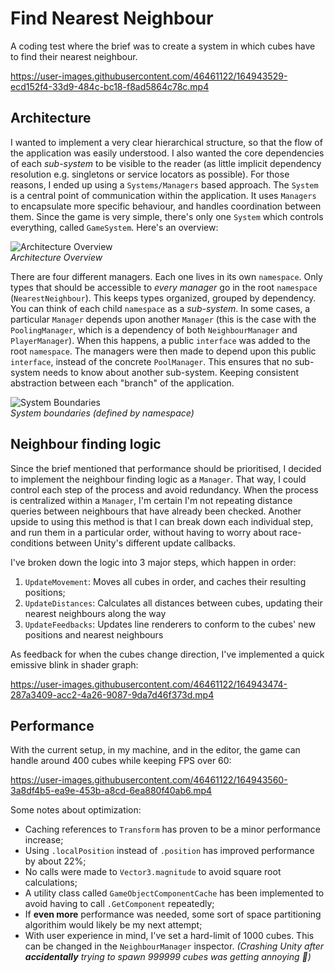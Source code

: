 # Find Nearest Neighbour

A coding test where the brief was to create a system in which cubes have to find their nearest neighbour.

https://user-images.githubusercontent.com/46461122/164943529-ecd152f4-33d9-484c-bc18-f8ad5864c78c.mp4

## Architecture
I wanted to implement a very clear hierarchical structure, so that the flow of the application was easily 
understood. I also wanted the core dependencies of each *sub-system* to be visible to the reader
(as little implicit dependency resolution e.g. singletons or service locators as possible). For those 
reasons, I ended up using a ``Systems/Managers`` based approach. The `System` is a central point of 
communication within the application. It uses ``Managers`` to encapsulate more specific behaviour,
and handles coordination between them. Since the game is very simple, there's only one `System` which controls everything,
called `GameSystem`. Here's an overview:

![Architecture Overview](https://user-images.githubusercontent.com/46461122/164943352-fd12a4fd-7a1b-4ae2-8dd6-ea16260884f8.png)  
*Architecture Overview*

There are four different managers. Each one lives in its own ``namespace``. Only types that should
be accessible to *every manager* go in the root ``namespace`` (``NearestNeighbour``). This keeps types organized,
grouped by dependency. You can think of each child ``namespace`` as a *sub-system*. In some cases, a particular 
``Manager`` depends upon another `Manager` (this is the case with the ``PoolingManager``, which is a dependency 
of both `NeighbourManager` and `PlayerManager`). When this happens, a public ``interface`` was added to the root 
`namespace`. The managers were then made to depend upon this public ``interface``, instead of the concrete `PoolManager`.
This ensures that no sub-system needs to know about another sub-system. Keeping consistent abstraction between
each "branch" of the application.

![System Boundaries](https://user-images.githubusercontent.com/46461122/164944166-58768285-5bb6-4328-8ee5-adefe6be64e2.png)  
*System boundaries (defined by namespace)*

## Neighbour finding logic
Since the brief mentioned that performance should be prioritised, I decided to implement the 
neighbour finding logic as a ``Manager``. That way, I could control each step of the process
and avoid redundancy. When the process is centralized within a `Manager`, I'm certain I'm not repeating
distance queries between neighbours that have already been checked. Another upside to using this 
method is that I can break down each individual step, and run them in a particular order, without
having to worry about race-conditions between Unity's different update callbacks.

I've broken down the logic into 3 major steps, which happen in order:
1. ``UpdateMovement``: Moves all cubes in order, and caches their resulting positions;
2. ``UpdateDistances``: Calculates all distances between cubes, updating their nearest neighbours along
the way
3. ``UpdateFeedbacks``: Updates line renderers to conform to the cubes' new positions and nearest neighbours

As feedback for when the cubes change direction, I've implemented a quick emissive blink in shader graph:

https://user-images.githubusercontent.com/46461122/164943474-287a3409-acc2-4a26-9087-9da7d46f373d.mp4

## Performance

With the current setup, in my machine, and in the editor, the game can handle around 400 cubes while keeping FPS over 60:

https://user-images.githubusercontent.com/46461122/164943560-3a8df4b5-ea9e-453b-a8cd-6ea880f40ab6.mp4

Some notes about optimization:
- Caching references to ``Transform`` has proven to be a minor performance increase;
- Using `.localPosition` instead of `.position` has improved performance by about 22%;
- No calls were made to ``Vector3.magnitude`` to avoid square root calculations;
- A utility class called `GameObjectComponentCache` has been implemented to avoid having to call `.GetComponent` repeatedly;
- If **even more** performance was needed, some sort of space partitioning algorithim would likely be my next attempt;
- With user experience in mind, I've set a hard-limit of 1000 cubes. This can be changed in the `NeighbourManager` inspector. 
*(Crashing Unity after **accidentally** trying to spawn 999999 cubes was getting annoying 🤯)*
